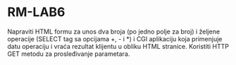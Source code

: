 # RM-LAB6
Napraviti HTML formu za unos dva broja (po jedno polje za broj) i željene operacije (SELECT tag sa opcijama +, - i *) i CGI aplikaciju koja primenjuje datu operaciju i vraća rezultat klijentu u obliku HTML stranice. Koristiti HTTP GET metodu za prosleđivanje parametara.
